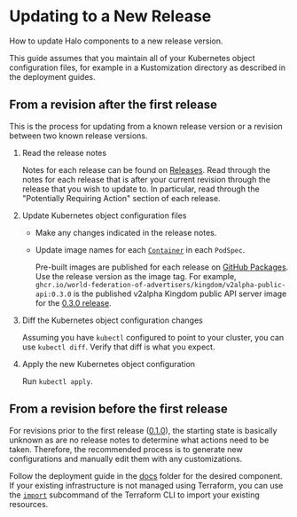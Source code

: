 # Updating to a New Release

How to update Halo components to a new release version.

This guide assumes that you maintain all of your Kubernetes object configuration
files, for example in a Kustomization directory as described in the deployment
guides.

## From a revision after the first release

This is the process for updating from a known release version or a revision
between two known release versions.

1.  Read the release notes

    Notes for each release can be found on
    [Releases](https://github.com/world-federation-of-advertisers/cross-media-measurement/releases).
    Read through the notes for each release that is after your current revision
    through the release that you wish to update to. In particular, read through
    the "Potentially Requiring Action" section of each release.

2.  Update Kubernetes object configuration files

    *   Make any changes indicated in the release notes.
    *   Update image names for each
        [`Container`](https://kubernetes.io/docs/reference/kubernetes-api/workload-resources/pod-v1/#Container)
        in each `PodSpec`.

        Pre-built images are published for each release on
        [GitHub Packages](https://github.com/orgs/world-federation-of-advertisers/packages?repo_name=cross-media-measurement).
        Use the release version as the image tag. For example,
        `ghcr.io/world-federation-of-advertisers/kingdom/v2alpha-public-api:0.3.0`
        is the published v2alpha Kingdom public API server image for the
        [0.3.0 release](https://github.com/world-federation-of-advertisers/cross-media-measurement/releases/tag/v0.3.0).

3.  Diff the Kubernetes object configuration changes

    Assuming you have `kubectl` configured to point to your cluster, you can use
    `kubectl diff`. Verify that diff is what you expect.

4.  Apply the new Kubernetes object configuration

    Run `kubectl apply`.

## From a revision before the first release

For revisions prior to the first release
([0.1.0](https://github.com/world-federation-of-advertisers/cross-media-measurement/releases/tag/v0.1.0)),
the starting state is basically unknown as are no release notes to determine
what actions need to be taken. Therefore, the recommended process is to generate
new configurations and manually edit them with any customizations.

Follow the deployment guide in the [docs](../) folder for the desired component.
If your existing infrastructure is not managed using Terraform, you can use the
[`import`](https://developer.hashicorp.com/terraform/cli/import) subcommand of
the Terraform CLI to import your existing resources.
